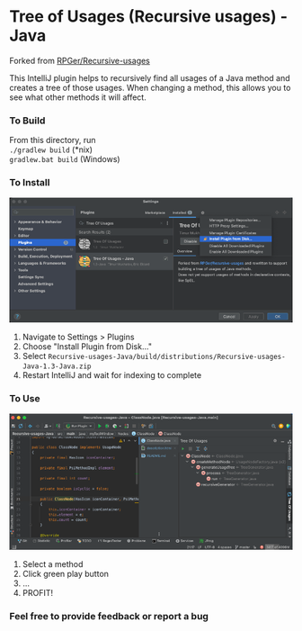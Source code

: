 # Tree of Usages (Recursive usages) - Java

Forked from [RPGer/Recursive-usages](https://github.com/RPGer/Recursive-usages)

This IntelliJ plugin helps to recursively find all usages of a Java method and creates a tree of those usages.
When changing a method, this allows you to see what other methods it will affect.

### To Build
From this directory, run
<br/>`./gradlew build` (*nix)
<br/>`gradlew.bat build` (Windows)

### To Install
![Install From Disk](img/install-from-disk.png)
1. Navigate to Settings > Plugins
2. Choose "Install Plugin from Disk..."
3. Select `Recursive-usages-Java/build/distributions/Recursive-usages-Java-1.3-Java.zip`
4. Restart IntelliJ and wait for indexing to complete

### To Use
![Plugin in Action](img/plugin-in-action.png)
1. Select a method
2. Click green play button
3. ...
4. PROFIT!

### Feel free to provide feedback or report a bug
